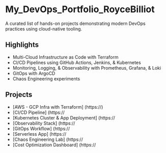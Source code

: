# My_DevOps_Portfolio_RoyceBilliot

A curated list of hands-on projects demonstrating modern DevOps practices using cloud-native tooling.

## Highlights
- Multi-Cloud Infrastructure as Code with Terraform
- CI/CD Pipelines using GitHub Actions, Jenkins, & Kubernetes
- Monitoring, Logging, & Observability with Prometheus, Grafana, & Loki
- GitOps with ArgoCD
- Chaos Engineering experiments

## Projects
- [AWS - GCP Infra with Terraform] (https://)
- [CI/CD Pipeline] (https://
- [Kubernetes Cluster & App Deployment] (https://
- [Observability Stack] (https://
- [GitOps Workflow] (https://
- [Serverless App] (https://
- [Chaos Engineering Lab] (https://
- [Cost Optimization Dashboard] (https://
